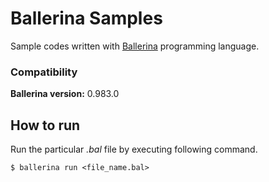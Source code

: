 # Ballerina Samples

Sample codes written with [Ballerina](https://ballerina.io) programming language.

### Compatibility

**Ballerina version:** 0.983.0

## How to run

Run the particular *.bal* file by executing following command.

`$ ballerina run <file_name.bal>`
